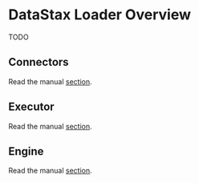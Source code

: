 # DataStax Loader Overview

TODO

## Connectors

Read the manual [section](./connectors/).

## Executor

Read the manual [section](./executor/).

## Engine

Read the manual [section](./engine/).

